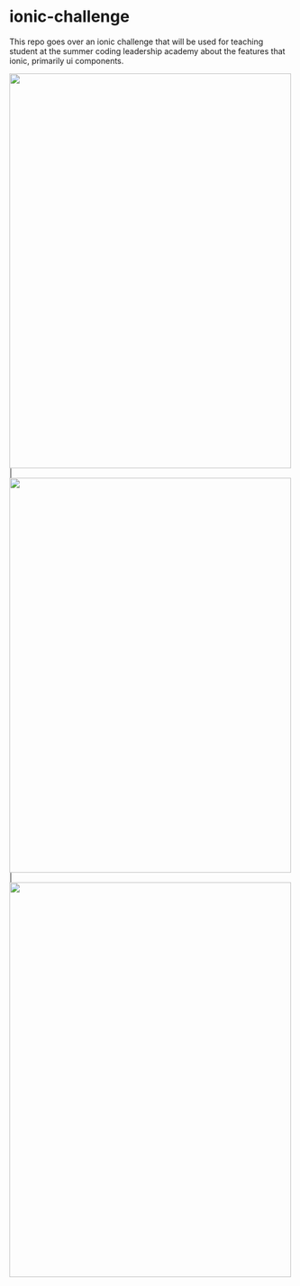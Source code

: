 # ionic-challenge
This repo goes over an ionic challenge that will be used for teaching student at the summer coding leadership academy about the features that ionic, primarily ui components. 


<img src="https://i.ibb.co/74fTRvD/Screen-Shot-2021-07-06-at-12-04-16-AM.png" width="500" height="700">|
<img src="https://i.ibb.co/fSS5RfG/Screen-Shot-2021-07-06-at-12-04-29-AM.png" width="500" height="700">|
<img src="https://i.ibb.co/k4F6WMr/Screen-Shot-2021-07-06-at-12-36-19-AM.png" width="500" height="700">

